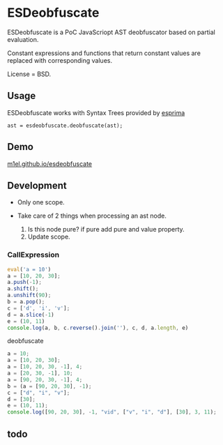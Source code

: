 # ESDeobfuscate

ESDeobfuscate is a PoC JavaScriopt AST deobfuscator based on partial evaluation.

Constant expressions and functions that return constant values are replaced with corresponding values.

License = BSD.

## Usage

ESDeobfuscate works with Syntax Trees provided by [esprima](https://github.com/ariya/esprima)

    ast = esdeobfuscate.deobfuscate(ast);

## Demo

[m1el.github.io/esdeobfuscate](http://m1el.github.io/esdeobfuscate/)

## Development

* Only one scope.

* Take care of 2 things when processing an ast node.

    1. Is this node pure? if pure add pure and value property.
    2. Update scope.

### CallExpression
```js
eval('a = 10')
a = [10, 20, 30];
a.push(-1);
a.shift();
a.unshift(90);
b = a.pop();
c = ['d', 'i', 'v'];
d = a.slice(-1)
e = (10, 11)
console.log(a, b, c.reverse().join(''), c, d, a.length, e)
```
deobfuscate
```js
a = 10;
a = [10, 20, 30];
a = [10, 20, 30, -1], 4;
a = [20, 30, -1], 10;
a = [90, 20, 30, -1], 4;
b = (a = [90, 20, 30], -1);
c = ["d", "i", "v"];
d = [30];
e = (10, 11);
console.log([90, 20, 30], -1, "vid", ["v", "i", "d"], [30], 3, 11);
```

## todo
